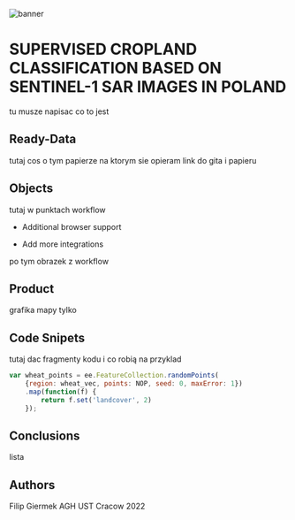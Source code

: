 
![banner](img/stronghold-logo-left.png)

# SUPERVISED CROPLAND CLASSIFICATION BASED ON SENTINEL-1 SAR IMAGES IN POLAND

tu musze napisac co to jest




## Ready-Data
tutaj cos o tym papierze na ktorym sie opieram
link do gita i papieru
## Objects
tutaj w punktach workflow

- Additional browser support

- Add more integrations

po tym obrazek z workflow

## Product
grafika mapy tylko
## Code Snipets
tutaj dac fragmenty kodu i co robią
na przyklad
```js
var wheat_points = ee.FeatureCollection.randomPoints(
    {region: wheat_vec, points: NOP, seed: 0, maxError: 1})
    .map(function(f) {
        return f.set('landcover', 2)
    });
````
## Conclusions
lista
## Authors

Filip Giermek AGH UST Cracow 2022

